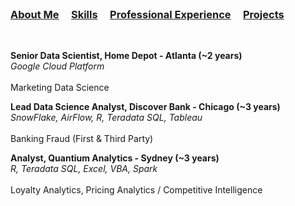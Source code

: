 <br />


### [About Me](https://vermaph.github.io/)&nbsp; &nbsp; &nbsp;[Skills](./skills.html)&nbsp; &nbsp; &nbsp;[Professional Experience](./experience.html)&nbsp; &nbsp; &nbsp;[Projects](./projects.html)<br />

<br/>

**Senior Data Scientist, Home Depot - Atlanta (~2 years)<br />**
  *Google Cloud Platform*<br /><br />
  Marketing Data Science 

**Lead Data Science Analyst, Discover Bank - Chicago (~3 years)<br />**
  *SnowFlake, AirFlow, R, Teradata SQL, Tableau*<br /><br />
  Banking Fraud (First & Third Party)

**Analyst, Quantium Analytics - Sydney (~3 years)<br />**
  *R, Teradata SQL, Excel, VBA, Spark*<br /><br />
  Loyalty Analytics, Pricing Analytics / Competitive Intelligence

<br />


<!-- Google tag (gtag.js) -->
<script async src="https://www.googletagmanager.com/gtag/js?id=G-NSNZ1PS7E4"></script>
<script>
  window.dataLayer = window.dataLayer || [];
  function gtag(){dataLayer.push(arguments);}
  gtag('js', new Date());

  gtag('config', 'G-NSNZ1PS7E4');
</script>

